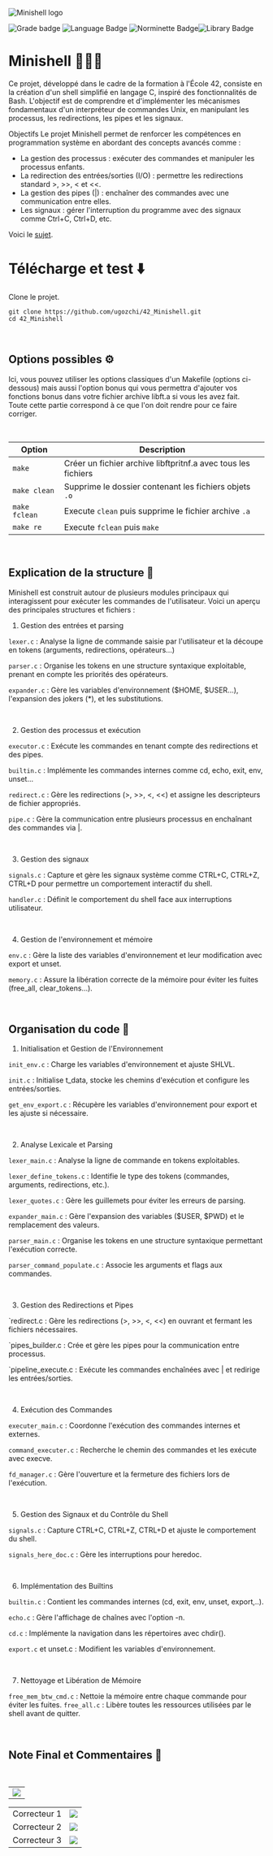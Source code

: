 ![Minishell logo](.media/minishell_logo.png)

![Grade badge](https://img.shields.io/badge/101_%2F_100-004d40?label=final%20grade&labelColor=151515&logo=data:image/svg%2bxml;base64,PHN2ZyB4bWxucz0iaHR0cDovL3d3dy53My5vcmcvMjAwMC9zdmciIGhlaWdodD0iMjRweCIgdmlld0JveD0iMCAwIDI0IDI0IiB3aWR0aD0iMjRweCIgZmlsbD0iI0ZGRkZGRiI+PHBhdGggZD0iTTAgMGgyNHYyNEgweiIgZmlsbD0ibm9uZSIvPjxwYXRoIGQ9Ik0xMiAxNy4yN0wxOC4xOCAyMWwtMS42NC03LjAzTDIyIDkuMjRsLTcuMTktLjYxTDEyIDIgOS4xOSA4LjYzIDIgOS4yNGw1LjQ2IDQuNzNMNS44MiAyMXoiLz48L3N2Zz4=) ![Language Badge](https://img.shields.io/badge/C-fe428e?logo=C&label=language&labelColor=151515) ![Norminette Badge](https://img.shields.io/badge/passing-brightgreen?logo=42&label=norminette&labelColor=151515)![Library Badge](https://img.shields.io/badge/our_own_libft-004d40?logo=GitHub&label=library%20used&labelColor=151515)

# Minishell 👩🏼‍💻

Ce projet, développé dans le cadre de la formation à l'École 42, consiste en la création d'un shell simplifié en langage C, inspiré des fonctionnalités de Bash. L'objectif est de comprendre et d'implémenter les mécanismes fondamentaux d'un interpréteur de commandes Unix, en manipulant les processus, les redirections, les pipes et les signaux.

Objectifs
Le projet Minishell permet de renforcer les compétences en programmation système en abordant des concepts avancés comme :

- La gestion des processus : exécuter des commandes et manipuler les processus enfants.
- La redirection des entrées/sorties (I/O) : permettre les redirections standard >, >>, < et <<.
- La gestion des pipes (|) : enchaîner des commandes avec une communication entre elles.
- Les signaux : gérer l'interruption du programme avec des signaux comme Ctrl+C, Ctrl+D, etc.

Voici le [sujet](.media/en.subject.pdf).

# Télécharge et test ⬇️

Clone le projet.

```
git clone https://github.com/ugozchi/42_Minishell.git
cd 42_Minishell
```

<br>

## Options possibles ⚙️

Ici, vous pouvez utiliser les options classiques d'un Makefile (options ci-dessous) mais aussi l'option bonus qui vous permettra d'ajouter vos fonctions bonus dans votre fichier archive libft.a si vous les avez fait.  
Toute cette partie correspond à ce que l'on doit rendre pour ce faire corriger.

<br>

| Option | Description |
| --- | --- |
| `make` | Créer un fichier archive libftpritnf.a avec tous les fichiers |
| `make clean` | Supprime le dossier contenant les fichiers objets ```.o```|
| `make fclean` | Execute `clean` puis supprime le fichier archive ```.a```|
| `make re` | Execute `fclean` puis `make` |

<br>

## Explication de la structure 🏰
Minishell est construit autour de plusieurs modules principaux qui interagissent pour exécuter les commandes de l'utilisateur. Voici un aperçu des principales structures et fichiers :

1) Gestion des entrées et parsing

`lexer.c` : Analyse la ligne de commande saisie par l'utilisateur et la découpe en tokens (arguments, redirections, opérateurs...)

`parser.c` : Organise les tokens en une structure syntaxique exploitable, prenant en compte les priorités des opérateurs.

`expander.c` : Gère les variables d'environnement ($HOME, $USER...), l'expansion des jokers (*), et les substitutions.

<br>

2) Gestion des processus et exécution

`executor.c` : Exécute les commandes en tenant compte des redirections et des pipes.

`builtin.c` : Implémente les commandes internes comme cd, echo, exit, env, unset...

`redirect.c` : Gère les redirections (>, >>, <, <<) et assigne les descripteurs de fichier appropriés.

`pipe.c` : Gère la communication entre plusieurs processus en enchaînant des commandes via |.

<br>

3) Gestion des signaux

`signals.c` : Capture et gère les signaux système comme CTRL+C, CTRL+Z, CTRL+D pour permettre un comportement interactif du shell.

`handler.c` : Définit le comportement du shell face aux interruptions utilisateur.

<br>

4) Gestion de l'environnement et mémoire

`env.c` : Gère la liste des variables d'environnement et leur modification avec export et unset.

`memory.c` : Assure la libération correcte de la mémoire pour éviter les fuites (free_all, clear_tokens...).

<br>

## Organisation du code 🔧

1. Initialisation et Gestion de l'Environnement

`init_env.c` : Charge les variables d'environnement et ajuste SHLVL.

`init.c` : Initialise t_data, stocke les chemins d'exécution et configure les entrées/sorties.

`get_env_export.c` : Récupère les variables d'environnement pour export et les ajuste si nécessaire.

<br>

2. Analyse Lexicale et Parsing

`lexer_main.c` : Analyse la ligne de commande en tokens exploitables.

`lexer_define_tokens.c` : Identifie le type des tokens (commandes, arguments, redirections, etc.).

`lexer_quotes.c` : Gère les guillemets pour éviter les erreurs de parsing.

`expander_main.c` : Gère l'expansion des variables ($USER, $PWD) et le remplacement des valeurs.

`parser_main.c` : Organise les tokens en une structure syntaxique permettant l'exécution correcte.

`parser_command_populate.c` : Associe les arguments et flags aux commandes.

<br>

3. Gestion des Redirections et Pipes

`redirect.c : Gère les redirections (>, >>, <, <<) en ouvrant et fermant les fichiers nécessaires.

`pipes_builder.c : Crée et gère les pipes pour la communication entre processus.

`pipeline_execute.c : Exécute les commandes enchaînées avec | et redirige les entrées/sorties.

<br>

4. Exécution des Commandes

`executer_main.c` : Coordonne l'exécution des commandes internes et externes.

`command_executer.c` : Recherche le chemin des commandes et les exécute avec execve.

`fd_manager.c` : Gère l'ouverture et la fermeture des fichiers lors de l'exécution.

<br>

5. Gestion des Signaux et du Contrôle du Shell

`signals.c` : Capture CTRL+C, CTRL+Z, CTRL+D et ajuste le comportement du shell.

`signals_here_doc.c` : Gère les interruptions pour heredoc.

<br>

6. Implémentation des Builtins

`builtin.c` : Contient les commandes internes (cd, exit, env, unset, export,..).

`echo.c` : Gère l'affichage de chaînes avec l'option -n.

`cd.c` : Implémente la navigation dans les répertoires avec chdir().

`export.c` et unset.c : Modifient les variables d'environnement.

<br>

7. Nettoyage et Libération de Mémoire

`free_mem_btw_cmd.c` : Nettoie la mémoire entre chaque commande pour éviter les fuites.
`free_all.c` : Libère toutes les ressources utilisées par le shell avant de quitter.

<br>

## Note Final et Commentaires 📔

<br>

| |
| --- |
| ![](.media/note.png) |


| | |
| --- | --- |
| Correcteur 1 | <img src=".media/com1.png" /> |
| Correcteur 2 | <img src=".media/com2.png" /> |
| Correcteur 3 | <img src=".media/com3.png" /> |
